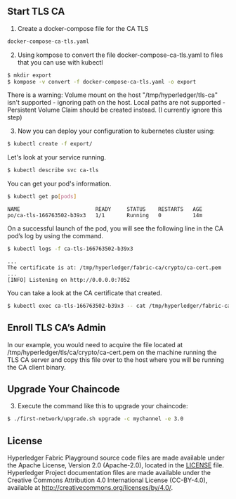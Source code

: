 [//]: # (SPDX-License-Identifier: CC-BY-4.0)

## Start TLS CA   

  1. Create a docker-compose file for the CA TLS
  ```bash
  docker-compose-ca-tls.yaml
  ```
  2. Using kompose to convert the file docker-compose-ca-tls.yaml to files that you can use with kubectl
  ```bash
  $ mkdir export
  $ kompose -v convert -f docker-compose-ca-tls.yaml -o export
  ```
  There is a warning: Volume mount on the host "/tmp/hyperledger/tls-ca" isn't supported - ignoring path on the host.
  Local paths are not supported - Persistent Volume Claim should be created instead. (I currently ignore this step) 

  3. Now you can deploy your configuration to kubernetes cluster using:
  ```bash
  $ kubectl create -f export/
  ```
  Let's look at your service running.
  ```bash
  $ kubectl describe svc ca-tls
  ```
  You can get your pod's information.
  ```bash
  $ kubectl get po[pods]
  ```
  ```
  NAME                        READY     STATUS    RESTARTS   AGE
  po/ca-tls-166763502-b39x3   1/1       Running   0          14m
  ```
  On a successful launch of the pod, you will see the following line in the CA pod’s log by using the command.
  ```bash
  $ kubectl logs -f ca-tls-166763502-b39x3
  ```
  ```
  ...
  The certificate is at: /tmp/hyperledger/fabric-ca/crypto/ca-cert.pem
  ... 
  [INFO] Listening on http://0.0.0.0:7052
  ```
  You can take a look at the CA certificate that created.
  ```bash
  $ kubectl exec ca-tls-166763502-b39x3 -- cat /tmp/hyperledger/fabric-ca/crypto/ca-cert.pem
  ```
  
## Enroll TLS CA’s Admin
  In our example, you would need to acquire the file located at /tmp/hyperledger/tls/ca/crypto/ca-cert.pem on the 
machine running the TLS CA server and copy this file over to the host where you will be running the CA client binary.
  

## Upgrade Your Chaincode

3. Execute the command like this to upgrade your chaincode:
```bash
$ ./first-network/upgrade.sh upgrade -c mychannel -e 3.0
``` 

## License <a name="license"></a>

Hyperledger Fabric Playground source code files are made available under the Apache
License, Version 2.0 (Apache-2.0), located in the [LICENSE](LICENSE) file.
Hyperledger Project documentation files are made available under the Creative
Commons Attribution 4.0 International License (CC-BY-4.0), available at http://creativecommons.org/licenses/by/4.0/.
